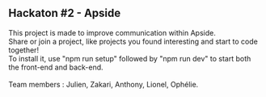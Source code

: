 ## Hackaton #2 - Apside
This project is made to improve communication within Apside.<br>
Share or join a project, like projects you found interesting and start to code together!<br>
To install it, use "npm run setup" followed by "npm run dev" to start both the front-end and back-end.<br><br>
Team members : Julien, Zakari, Anthony, Lionel, Ophélie.
